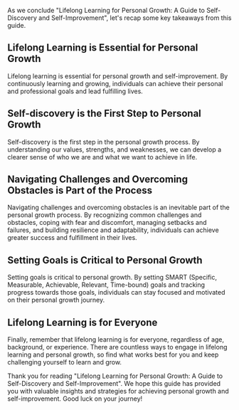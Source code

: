 
As we conclude "Lifelong Learning for Personal Growth: A Guide to Self-Discovery and Self-Improvement", let's recap some key takeaways from this guide.

Lifelong Learning is Essential for Personal Growth
--------------------------------------------------

Lifelong learning is essential for personal growth and self-improvement. By continuously learning and growing, individuals can achieve their personal and professional goals and lead fulfilling lives.

Self-discovery is the First Step to Personal Growth
---------------------------------------------------

Self-discovery is the first step in the personal growth process. By understanding our values, strengths, and weaknesses, we can develop a clearer sense of who we are and what we want to achieve in life.

Navigating Challenges and Overcoming Obstacles is Part of the Process
---------------------------------------------------------------------

Navigating challenges and overcoming obstacles is an inevitable part of the personal growth process. By recognizing common challenges and obstacles, coping with fear and discomfort, managing setbacks and failures, and building resilience and adaptability, individuals can achieve greater success and fulfillment in their lives.

Setting Goals is Critical to Personal Growth
--------------------------------------------

Setting goals is critical to personal growth. By setting SMART (Specific, Measurable, Achievable, Relevant, Time-bound) goals and tracking progress towards those goals, individuals can stay focused and motivated on their personal growth journey.

Lifelong Learning is for Everyone
---------------------------------

Finally, remember that lifelong learning is for everyone, regardless of age, background, or experience. There are countless ways to engage in lifelong learning and personal growth, so find what works best for you and keep challenging yourself to learn and grow.

Thank you for reading "Lifelong Learning for Personal Growth: A Guide to Self-Discovery and Self-Improvement". We hope this guide has provided you with valuable insights and strategies for achieving personal growth and self-improvement. Good luck on your journey!
